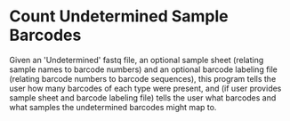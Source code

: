 # Count Undetermined Sample Barcodes

Given an 'Undetermined' fastq file, an optional sample sheet (relating sample
names to barcode numbers) and an optional barcode labeling file (relating
barcode numbers to barcode sequences), this program tells the user how many
barcodes of each type were present, and (if user provides sample sheet and
barcode labeling file) tells the user what barcodes and what samples the
undetermined barcodes might map to.


